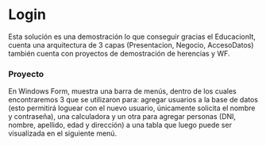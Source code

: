 # Login

Esta solución es una demostración lo que conseguir gracias el EducacionIt, cuenta una arquitectura de 3 capas (Presentacion, Negocio, AccesoDatos) también cuenta con proyectos de demostración de herencias y WF.

### Proyecto

En Windows Form, muestra una barra de menús, dentro de los cuales encontraremos 3 que se utilizaron para: agregar usuarios a la base de datos (esto permitirá loguear con el nuevo usuario, únicamente solicita el nombre y contraseña), una calculadora y un otra para agregar personas (DNI, nombre, apellido, edad y dirección) a una tabla que luego puede ser visualizada en el siguiente menú.







